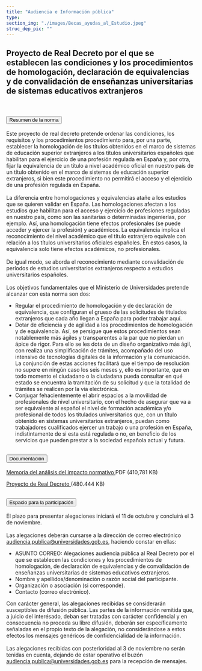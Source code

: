 ```yaml
---
title: "Audiencia e Información pública"
type: 
section_img: "./images/Becas_ayudas_al_Estudio.jpeg"
struc_dep_pic: ""
---
```

## Proyecto de Real Decreto por el que se establecen las condiciones y los procedimientos de homologación, declaración de equivalencias y de convalidación de enseñanzas universitarias de sistemas educativos extranjeros<br><br>
<section>
    <article>
        <div class="container container_xl_accoordion p-0">
            <div class="row mt-4">
                <div class="col-lg-12 content_collapse mb-120">
                                <div class="accordion" id="accordionPanelsStayOpenExample">
                                    <div class="accordion-item">
                                        <h2 class="accordion-header" id="panelsStayOpen-headingOne">
                                            <button class="accordion-button collapsed" type="button" data-bs-toggle="collapse" data-bs-target="#panelsStayOpen-collapseOne" aria-expanded="false" aria-controls="panelsStayOpen-collapseOne">
                                               Resumen de la norma
                                            </button>
                                        </h2>
                                        <div id="panelsStayOpen-collapseOne" class="accordion-collapse collapse " aria-labelledby="panelsStayOpen-headingOne">
                                            <div class="accordion-body">
                                                <article id="section_link">
                                                    <div class="container-fluid">
                                                        <div class="row">
                                                            <div class="col-12">
                                                               Este proyecto de real decreto pretende ordenar las condiciones, los requisitos y los procedimientos  procedimiento para, por una parte, establecer la homologación de los títulos obtenidos en el marco de sistemas de educación superior extranjeros a los títulos universitarios españoles que habilitan para el ejercicio de una profesión regulada en España y, por otra, fijar la equivalencia de un título a nivel académico oficial en nuestro país de un título obtenido en el marco de sistemas de educación superior extranjeros, si bien este procedimiento no permitirá el acceso y el ejercicio de una profesión regulada en España.  <br><br>
								La diferencia entre homologaciones y equivalencias atañe a los estudios que se quieren validar en España. Las homologaciones afectan a los estudios que habilitan para el acceso y ejercicio de profesiones reguladas en nuestro país, como son las sanitarias o determinadas ingenierías, por ejemplo. Así, una homologación tiene efectos profesionales (se puede acceder y ejercer la profesión) y académicos. La equivalencia implica el reconocimiento del nivel académico que el título extranjero equivale con relación a los títulos universitarios oficiales españoles. En estos casos, la equivalencia solo tiene efectos académicos, no profesionales.  <br><br>
								De igual modo, se aborda el reconocimiento mediante convalidación de períodos de estudios universitarios extranjeros respecto a estudios universitarios españoles.  <br><br>
								Los objetivos fundamentales que el Ministerio de Universidades pretende alcanzar con esta norma son dos:
								<ul>
									<li>Regular el procedimiento de homologación y de declaración de equivalencia, que configuran el grueso de las solicitudes de titulados extranjeros que cada año llegan a España para poder trabajar aquí.  </li>
									<li>Dotar de eficiencia y de agilidad a los procedimientos de homologación y de equivalencia. Así, se persigue que estos procedimientos sean notablemente más ágiles y transparentes a la par que no pierdan un ápice de rigor. Para ello se les dota de un diseño organizativo más ágil, con realiza una simplificación de trámites, acompañado del uso intensivo de tecnologías digitales de la información y la comunicación. La conjunción de estas acciones facilitará que el tiempo de resolución no supere en ningún caso los seis meses y, ello es importante, que en todo momento el ciudadano o la ciudadana pueda consultar en qué estado se encuentra la tramitación de su solicitud y que la totalidad de trámites se realicen por la vía electrónica.  </li>
									<li>Conjugar fehacientemente el abrir espacios a la movilidad de profesionales de nivel universitario, con el hecho de asegurar que va a ser equivalente al español el nivel de formación académica y/o profesional de todos los titulados universitarios que, con un título obtenido en sistemas universitarios extranjeros, puedan como trabajadores cualificados ejercer un trabajo o una profesión en España, indistintamente de si esta está regulada o no, en beneficio de los servicios que pueden prestar a la sociedad española actual y futura.   </li>
								</ul>
                                                            </div>
                                                        </div>
                                                    </div>
                                                </article>
                                            </div>
                                        </div>
                                    </div>
                                    <div class="accordion-item">
                                        <h2 class="accordion-header" id="panelsStayOpen-headingTwo">
                                            <button class="accordion-button collapsed" type="button" data-bs-toggle="collapse" data-bs-target="#panelsStayOpen-collapseTwo" aria-expanded="false">
                                                Documentación
                                            </button>
                                        </h2>
                                        <div id="panelsStayOpen-collapseTwo" class="accordion-collapse collapse" aria-labelledby="panelsStayOpen-headingTwo">
                                            <div class="accordion-body">
                                                <article id="section_link">
                                                    <div class="container-fluid">
                                                        <div class="row">
                                                            <div class="col-12">
								<div class="col-lg-12 cards_download_cnt">  
			<div class="row"> 
				<div class="download_card"> 
					<a class="card" href="{{<siteurl>}}documentos/pdf/tu_administracion/MAIN081021.pdf"
					target="_blank"> 
					<div class="card-header"> 
						   <i class="fal fa-download"></i> 
					</div> </a> 
					<div class="card-body"> 
						<p class="text_file"><a class="card" href="{{<siteurl>}}documentos/pdf/tu_administracion/MAIN081021.pdf" target="_blank"> 
						<span class="tit">Memoria del análisis del impacto normativo </span></a> <i class="fal fa-file-pdf pdf_icon text-danger"></i> PDF (410,781 KB)
					</div>
				</div> 	
				<div class="download_card"> 
					<a class="card" href="{{<siteurl>}}documentos/pdf/tu_administracion/PRDhomologaciones081021.pdf"
					target="_blank"> 
					<div class="card-header"> 
						   <i class="fal fa-download"></i> 
					</div> </a> 
					<div class="card-body"> 
						<p class="text_file"><a class="card" href="{{<siteurl>}}documentos/pdf/tu_administracion/PRDhomologaciones081021.pdf" target="_blank">  
						<span class="tit">Proyecto de Real Decreto </span></a> <i class="fal fa-file-pdf pdf_icon"></i>(480.444 KB)
					</div>
				</div>
			</div> 
		</div> 
                                                            </div>
                                                        </div>
                                                    </div>
                                                </article>
                                            </div>
                                        </div>
				</div>
                                    <div class="accordion-item">
                                        <h2 class="accordion-header" id="panelsStayOpen-headingTree">
                                            <button class="accordion-button collapsed" type="button" data-bs-toggle="collapse" data-bs-target="#panelsStayOpen-collapseTree" aria-expanded="false">
                                                 Espacio para la participación
                                            </button>
                                        </h2>
                                        <div id="panelsStayOpen-collapseTree" class="accordion-collapse collapse" aria-labelledby="panelsStayOpen-headingTree">
                                            <div class="accordion-body">
                                                <article id="section_link">
                                                    <div class="container-fluid">
                                                        <div class="row">
                                                            <div class="col-12">
								El plazo para presentar alegaciones iniciará el 11 de octubre y concluirá el 3 de noviembre.<br><br>
								Las alegaciones deberán cursarse a la dirección de correo electrónico <a href="mailto:audiencia.publica@universidades.gob.es">audiencia.publica@universidades.gob.es</a>, haciendo constar en ellas:
								<ul>
									<li>ASUNTO CORREO: Alegaciones audiencia pública al Real Decreto por el que se establecen las condiciones y los procedimientos de homologación, de declaración de equivalencias y de convalidación de enseñanzas universitarias de sistemas educativos extranjeros.</li>
									<li>Nombre y apellidos/denominación o razón social del participante. </li>
									<li>Organización o asociación (si corresponde). </li>
									<li>Contacto (correo electrónico). </li>
								</ul>
								Con carácter general, las alegaciones recibidas se considerarán susceptibles de difusión pública. Las partes de la información remitida que, a juicio del interésado, deban ser tratadas con carácter confidencial y en consecuencia no proceda su libre difusión, deberán ser específicamente señaladas en el propio texto de la alegación, no considerándose a estos efectos los mensajes genéricos de confidencialidad de la información.  <br><br>
								Las alegaciones recibidas con posterioridad al 3 de noviembre no serán tenidas en cuenta, dejando de estar operativo el buzón <a href="mailto:audiencia.publica@universidades.gob.es">audiencia.publica@universidades.gob.es</a> para la recepción de mensajes.
							</div>
                                            </div>
                                        </div>
                                    </article>
                                </div>
                            </div>
                        </div>         
                    </div>
                </div>
            </div>
        </div>
    </article>
</section>